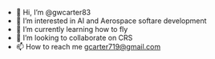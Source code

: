 - 👋 Hi, I’m @gwcarter83
- 👀 I’m interested in AI and Aerospace softare development
- 🌱 I’m currently learning how to fly
- 💞️ I’m looking to collaborate on CRS 
- 📫 How to reach me gcarter719@gmail.com

<!---
gwcarter83/gwcarter83 is a ✨ special ✨ repository because its `README.md` (this file) appears on your GitHub profile.
You can click the Preview link to take a look at your changes.
--->
